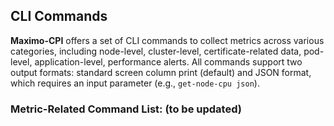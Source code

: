 ## CLI Commands

**Maximo-CPI** offers a set of CLI commands to collect metrics across various categories, including node-level, cluster-level, certificate-related data, pod-level, application-level, performance alerts. All commands support two output formats: standard screen column print (default) and JSON format, which requires an input parameter (e.g., `get-node-cpu json`).

### Metric-Related Command List: (to be updated)


### 